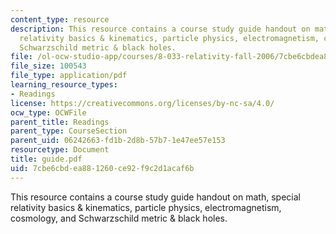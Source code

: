 ```yaml
---
content_type: resource
description: This resource contains a course study guide handout on math, special
  relativity basics & kinematics, particle physics, electromagnetism, cosmology, and
  Schwarzschild metric & black holes.
file: /ol-ocw-studio-app/courses/8-033-relativity-fall-2006/7cbe6cbdea881260ce92f9c2d1acaf6b_guide.pdf
file_size: 100543
file_type: application/pdf
learning_resource_types:
- Readings
license: https://creativecommons.org/licenses/by-nc-sa/4.0/
ocw_type: OCWFile
parent_title: Readings
parent_type: CourseSection
parent_uid: 06242663-fd1b-2d8b-57b7-1e47ee57e153
resourcetype: Document
title: guide.pdf
uid: 7cbe6cbd-ea88-1260-ce92-f9c2d1acaf6b
---
```

This resource contains a course study guide handout on math, special relativity basics & kinematics, particle physics, electromagnetism, cosmology, and Schwarzschild metric & black holes.
